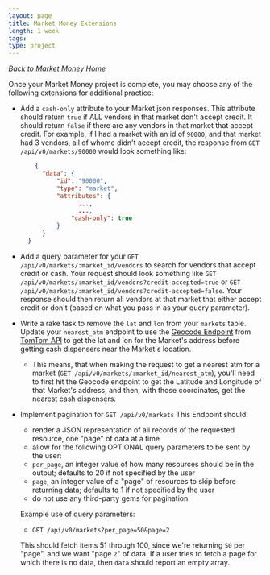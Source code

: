 ```yaml
---
layout: page
title: Market Money Extensions
length: 1 week
tags:
type: project
---
```

_[Back to Market Money Home](./index)_

Once your Market Money project is complete, you may choose any of the following extensions for additional practice:

- Add a `cash-only` attribute to your Market json responses. This attribute should return `true` if ALL vendors in that market don't accept credit. It should return `false` if there are any vendors in that market that accept credit. For example, if I had a market with an id of `90000`, and that market had 3 vendors, all of whome didn't accept credit, the response from `GET /api/v0/markets/90000` would look something like: 
    ```json
        {
          "data": {
              "id": "90000",
              "type": "market",
              "attributes": {
                    ...,
                    ...,
                  "cash-only": true
              }
          }
      }
    ```
- Add a query parameter for your `GET /api/v0/markets/:market_id/vendors` to search for vendors that accept credit or cash. Your request should look something like `GET /api/v0/markets/:market_id/vendors?credit-accepted=true` or `GET /api/v0/markets/:market_id/vendors?credit-accepted=false`. Your response should then return all vendors at that market that either accept credit or don't (based on what you pass in as your query parameter).
-  Write a rake task to remove the `lat` and `lon` from your `markets` table. Update your `nearest_atm` endpoint to use the [Geocode Endpoint](https://developer.tomtom.com/geocoding-api/documentation/product-information/introduction) from [TomTom API](https://developer.tomtom.com/) to get the lat and lon for the Market's address before getting cash dispensers near the Market's location. 
    * This means, that when making the request to get a nearest atm for a market (`GET /api/v0/markets/:market_id/nearest_atm`), you'll need to first hit the Geocode endpoint to get the Latitude and Longitude of that Market's address, and then, with those coordinates, get the nearest cash dispensers. 
- Implement pagination for `GET /api/v0/markets`
  This Endpoint should: 
    * render a JSON representation of all records of the requested resource, one "page" of data at a time
    * allow for the following OPTIONAL query parameters to be sent by the user:
    * `per_page`, an integer value of how many resources should be in the output; defaults to 20 if not specified by the user
    * `page`, an integer value of a "page" of resources to skip before returning data; defaults to 1 if not specified by the user
    * do not use any third-party gems for pagination

    Example use of query parameters:

    * `GET /api/v0/markets?per_page=50&page=2`

    This should fetch items 51 through 100, since we're returning `50` per "page", and we want "page `2`" of data.
    If a user tries to fetch a page for which there is no data, then `data` should report an empty array.
